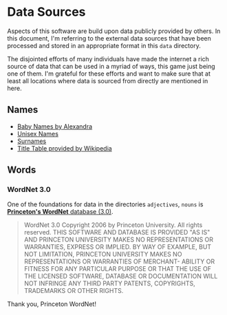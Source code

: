 # Data Sources

Aspects of this software are build upon data publicly provided by others.
In this document, I'm referring to the external data sources that have been processed
and stored in an appropriate format in this `data` directory.

The disjointed efforts of many individuals have made the internet a rich source of data that can be used
in a myriad of ways, this game just being one of them. I'm grateful for these efforts and want to make sure that
at least all locations where data is sourced from directly are mentioned in here.

## Names

* [Baby Names by Alexandra](https://data.world/alexandra/baby-names)
* [Unisex Names](https://github.com/fivethirtyeight/data/edit/master/unisex-names/unisex_names_table.csv)
* [Surnames](https://github.com/fivethirtyeight/data/blob/master/most-common-name/surnames.csv)
* [Title Table provided by Wikipedia](https://en.wikipedia.org/wiki/List_of_titles)

## Words

### WordNet 3.0

One of the foundations for data in the directories `adjectives`, `nouns` is [**Princeton's WordNet** database (3.0)](https://wordnet.princeton.edu/). 

> WordNet 3.0 Copyright 2006 by Princeton University. All rights reserved. THIS SOFTWARE AND DATABASE IS PROVIDED "AS IS" AND PRINCETON UNIVERSITY MAKES NO REPRESENTATIONS OR WARRANTIES, EXPRESS OR IMPLIED. BY WAY OF EXAMPLE, BUT NOT LIMITATION, PRINCETON UNIVERSITY MAKES NO REPRESENTATIONS OR WARRANTIES OF MERCHANT- ABILITY OR FITNESS FOR ANY PARTICULAR PURPOSE OR THAT THE USE OF THE LICENSED SOFTWARE, DATABASE OR DOCUMENTATION WILL NOT INFRINGE ANY THIRD PARTY PATENTS, COPYRIGHTS, TRADEMARKS OR OTHER RIGHTS.

Thank you, Princeton WordNet!
